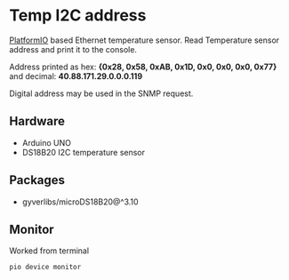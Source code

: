 Temp I2C address
================

[PlatformIO](https://platformio.org/) based Ethernet temperature sensor.
Read Temperature sensor address and print it to the console. 

Address printed as hex: **{0x28, 0x58, 0xAB, 0x1D, 0x0, 0x0, 0x0, 0x77}** and
decimal: **40.88.171.29.0.0.0.119**

Digital address may be used in the SNMP request.

Hardware
--------

* Arduino UNO
* DS18B20 I2C temperature sensor

Packages
--------

* gyverlibs/microDS18B20@^3.10

Monitor
-------

Worked from terminal

```bash
pio device monitor
```
